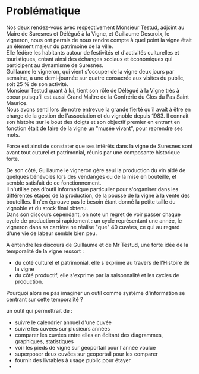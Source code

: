 # Problématique

Nos deux rendez-vous avec respectivement Monsieur Testud, adjoint au Maire de 
Suresnes et Délégué à la Vigne, et Guillaume Descroix, le vigneron, nous ont 
permis de nous rendre compte à quel point la vigne était un élément majeur du 
patrimoine de la ville.  
Elle fédère les habitants autour de festivités et d'activités culturelles et 
touristiques, créant ainsi des échanges sociaux et économiques qui participent 
au dynamisme de Suresnes.  
Guillaume le vigneron, qui vient s'occuper de la vigne deux jours par semaine, a 
une demi-journée sur quatre consacrée aux visites du public, soit 25 % de son 
activité.  
Monsieur Testud quant à lui, tient son rôle de Délégué à la Vigne très à coeur 
puisqu'il est aussi Grand Maître de la Confrérie du Clos du Pas Saint Maurice.  
Nous avons senti lors de notre entrevue la grande fierté qu'il avait à être en 
charge de la gestion de l'association et du vignoble depuis 1983. Il connait son
 histoire sur le bout des doigts et son objectif premier en entrant en fonction 
était de faire de la vigne un "musée vivant", pour reprendre ses mots.

Force est ainsi de constater que ses intérêts dans la vigne de Suresnes sont avant
 tout cuturel et patrimonial, réunis par une composante historique forte.

De son côté, Guillaume le vigneron gère seul la production du vin aidé de 
quelques bénévoles lors des vendanges ou de la mise en bouteille, et semble 
satisfait de ce fonctionnement.  
Il n'utilise pas d'outil informatique particulier pour s'organiser dans les 
différentes étapes de la production, de la pousse de la vigne à la vente des 
bouteilles. Il n'en éprouve pas le besoin étant donné la petite taille du 
vignoble et du stock final obtenu.  
Dans son discours cependant, on note un regret de voir passer chaque cycle de 
production si rapidement : un cycle représentant une année, le vigneron dans sa 
carrière ne réalise "que" 40 cuvées, ce qui au regard d'une vie de labeur semble
 bien peu. 

À entendre les discours de Guillaume et de Mr Testud, une forte idée de la 
temporalité de la vigne ressort :  
- du côté culturel et patrimonial, elle s'exprime au travers de l'Histoire de la
 vigne
- du côté productif, elle s'exprime par la saisonnalité et les cycles de 
production.

Pourquoi alors ne pas imaginer un outil comme système d'information se centrant 
sur cette temporalité ?

un outil qui permettrait de :
- suivre le calendrier annuel d'une cuvée
- suivre les cuvées sur plusieurs années
- comparer les cuvées entre elles en éditant des diagrammes, graphiques, statistiques
- voir les pieds de vigne sur geoportail pour l'année voulue
- superposer deux cuvées sur geoportail pour les comparer
- fournir des livrables à usage public pour étayer
- 



